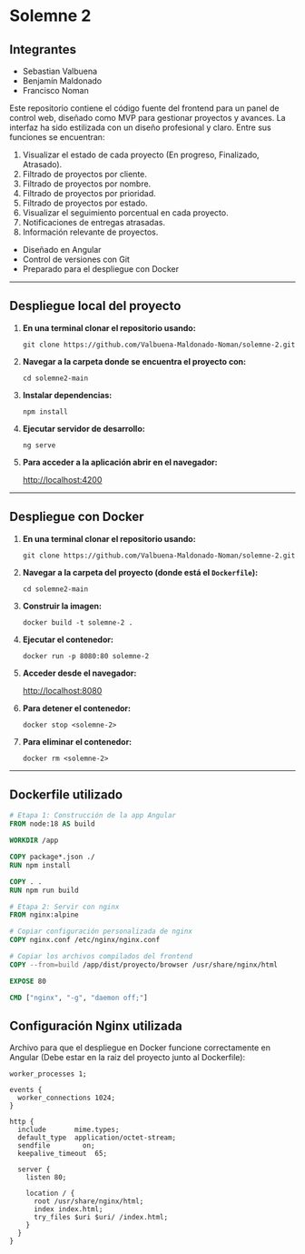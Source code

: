 #  Solemne 2

## Integrantes
* Sebastian Valbuena
* Benjamín Maldonado
* Francisco Noman
  
Este repositorio contiene el código fuente del frontend para un panel de control web, diseñado como MVP para gestionar proyectos y avances. La interfaz ha sido estilizada con un diseño profesional y claro. Entre sus funciones se encuentran:
1. Visualizar el estado de cada proyecto (En progreso, Finalizado, Atrasado).
2. Filtrado de proyectos por cliente.
3. Filtrado de proyectos por nombre.
4. Filtrado de proyectos por prioridad.
5. Filtrado de proyectos por estado.
6. Visualizar el seguimiento porcentual en cada proyecto.
7. Notificaciones de entregas atrasadas.
8. Información relevante de proyectos.

   
- Diseñado en Angular
- Control de versiones con Git
- Preparado para el despliegue con Docker

---

## Despliegue local del proyecto
1. **En una terminal clonar el repositorio usando:**

   `git clone https://github.com/Valbuena-Maldonado-Noman/solemne-2.git`

2. **Navegar a la carpeta donde se encuentra el proyecto con:**

   `cd solemne2-main`

3. **Instalar dependencias:**

   `npm install`

4. **Ejecutar servidor de desarrollo:**

   `ng serve`

5. **Para acceder a la aplicación abrir en el navegador:**

    [http://localhost:4200](http://localhost:4200)

---

## Despliegue con Docker 
1. **En una terminal clonar el repositorio usando:**

   `git clone https://github.com/Valbuena-Maldonado-Noman/solemne-2.git`

2. **Navegar a la carpeta del proyecto (donde está el `Dockerfile`):**

   `cd solemne2-main`
   
3. **Construir la imagen:**

   `docker build -t solemne-2 .`
   
4. **Ejecutar el contenedor:**

   `docker run -p 8080:80 solemne-2`
   
5. **Acceder desde el navegador:**

    [http://localhost:8080](http://localhost:8080)
   
6. **Para detener el contenedor:**

    `docker stop <solemne-2>`
   
7. **Para eliminar el contenedor:**

    `docker rm <solemne-2>`

---

## Dockerfile utilizado
```dockerfile
# Etapa 1: Construcción de la app Angular
FROM node:18 AS build

WORKDIR /app

COPY package*.json ./
RUN npm install

COPY . .
RUN npm run build

# Etapa 2: Servir con nginx
FROM nginx:alpine

# Copiar configuración personalizada de nginx
COPY nginx.conf /etc/nginx/nginx.conf

# Copiar los archivos compilados del frontend
COPY --from=build /app/dist/proyecto/browser /usr/share/nginx/html

EXPOSE 80

CMD ["nginx", "-g", "daemon off;"]
```

## Configuración Nginx utilizada
Archivo para que el despliegue en Docker funcione correctamente en Angular (Debe estar en la raiz del proyecto junto al Dockerfile):
```
worker_processes 1;

events {
  worker_connections 1024;
}

http {
  include       mime.types;
  default_type  application/octet-stream;
  sendfile        on;
  keepalive_timeout  65;

  server {
    listen 80;

    location / {
      root /usr/share/nginx/html;
      index index.html;
      try_files $uri $uri/ /index.html;
    }
  }
}
```

